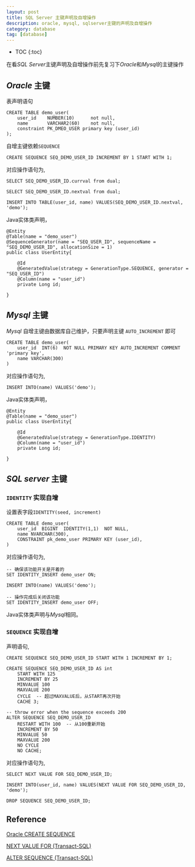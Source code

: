 ```yaml
---
layout: post
title: SQL Server 主键声明及自增操作
description: oracle, mysql, sqlserver主键的声明及自增操作
category: database
tag: [database]
---
```


* TOC
{:toc}


在看*SQL Server*主键声明及自增操作前先复习下*Oracle*和*Mysql*的主键操作


## *Oracle* 主键

表声明语句

    CREATE TABLE demo_user(
        user_id    NUMBER(10)      not null,
        name       VARCHAR2(60)    not null,
        constraint PK_DMEO_USER primary key (user_id)
    );

自增主键依赖`SEQUENCE`

    CREATE SEQUENCE SEQ_DEMO_USER_ID INCREMENT BY 1 START WITH 1;

对应操作语句为,

    SELECT SEQ_DEMO_USER_ID.currval from dual;
    
    SELECT SEQ_DEMO_USER_ID.nextval from dual;
    
    INSERT INTO TABLE(user_id, name) VALUES(SEQ_DEMO_USER_ID.nextval, 'demo');
 
Java实体类声明，

    @Entity
    @Table(name = "demo_user")
    @SequenceGenerator(name = "SEQ_USER_ID", sequenceName = "SEQ_DEMO_USER_ID", allocationSize = 1)
    public class UserEntity{
        
        @Id
	    @GeneratedValue(strategy = GenerationType.SEQUENCE, generator = "SEQ_USER_ID")
	    @Column(name = "user_id")
        private Long id;
        
    }

## *Mysql* 主键

*Mysql* 自增主键由数据库自己维护，只要声明主键 `AUTO_INCREMENT` 即可

    CREATE TABLE demo_user(
        user_id  INT(6)  NOT NULL PRIMARY KEY AUTO_INCREMENT COMMENT 'primary key',
        name VARCHAR(300)
    )

对应操作语句为,

    INSERT INTO(name) VALUES('demo');
    
Java实体类声明，

    @Entity
    @Table(name = "demo_user")
    public class UserEntity{
        
        @Id
	    @GeneratedValue(strategy = GenerationType.IDENTITY)
	    @Column(name = "user_id")
        private Long id;
        
    }
    

## *SQL server* 主键

### `IDENTITY` 实现自增

设置表字段`IDENTITY(seed, increment)`

    CREATE TABLE demo_user(
        user_id  BIGINT  IDENTITY(1,1)  NOT NULL,
        name NVARCHAR(300),
        CONSTRAINT pk_demo_user PRIMARY KEY (user_id),
    )
    
对应操作语句为,

    -- 确保该功能开关是开着的
    SET IDENTITY_INSERT demo_user ON;
    
    INSERT INTO(name) VALUES('demo');
    
    -- 操作完成后关闭该功能
    SET IDENTITY_INSERT demo_user OFF;
    
Java实体类声明与*Mysql*相同。
    
### `SEQUENCE` 实现自增

声明语句,

    CREATE SEQUENCE SEQ_DEMO_USER_ID START WITH 1 INCREMENT BY 1;
    
    CREATE SEQUENCE SEQ_DEMO_USER_ID AS int   
        START WITH 125  
        INCREMENT BY 25  
        MINVALUE 100  
        MAXVALUE 200  
        CYCLE  -- 超过MAXVALUE后，从START再次开始
        CACHE 3;
        
    -- throw error when the sequence exceeds 200
    ALTER SEQUENCE SEQ_DEMO_USER_ID
        RESTART WITH 100  -- 从100重新开始
        INCREMENT BY 50  
        MINVALUE 50  
        MAXVALUE 200  
        NO CYCLE  
        NO CACHE;  
    
对应操作语句为,

    SELECT NEXT VALUE FOR SEQ_DEMO_USER_ID;
    
    INSERT INTO(user_id, name) VALUES(NEXT VALUE FOR SEQ_DEMO_USER_ID, 'demo');
    
    DROP SEQUENCE SEQ_DEMO_USER_ID;
    
    
## Reference

[Oracle CREATE SEQUENCE](https://docs.oracle.com/cd/B28359_01/server.111/b28286/statements_6015.htm#SQLRF01314)

[NEXT VALUE FOR (Transact-SQL)](https://docs.microsoft.com/en-us/sql/t-sql/functions/next-value-for-transact-sql?view=sql-server-ver15)

[ALTER SEQUENCE (Transact-SQL)](https://docs.microsoft.com/en-us/sql/t-sql/statements/alter-sequence-transact-sql?view=sql-server-ver15)